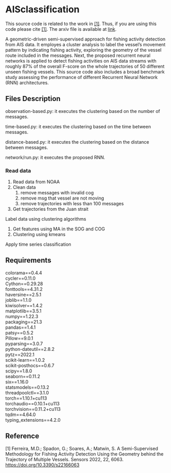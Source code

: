 # AISclassification

This source code is related to the work in [[1]](https://www.mdpi.com/1424-8220/22/16/6063#cite). Thus, if you are using this code please cite [[1]](https://www.mdpi.com/1424-8220/22/16/6063#cite).
The arxiv file is available at [link](https://arxiv.org/abs/2207.05514v1).

A geometric-driven semi-supervised approach for fishing activity detection from AIS data. 
It employes a cluster analysis to label the vessel’s movement pattern by indicating fishing activity, exploring the geometry of the vessel route included in the messages.
Next, the proposed recurrent neural networks is applied to detect fishing activities on AIS data streams with roughly 87% of the overall F-score on the whole trajectories of 50 different unseen fishing vessels.
This source code also includes a broad benchmark study assessing the performance of different Recurrent Neural Network (RNN) architectures.

## Files Description

observation-based.py: it executes the clustering based on the number of messages.

time-based.py: it executes the clustering based on the time between messages.

distance-based.py: it executes the clustering based on the distance between messages.

network/run.py: it executes the proposed RNN.

### Read data
1. Read data from NOAA
2. Clean data
   1. remove messages with invalid cog
   2. remove msg that vessel are not moving
   3. remove trajectories with less than 100 messages
3. Get trajectories from the Juan strait

Label data using clustering algorithms
1. Get features using MA in the SOG and COG
2. Clustering using kmeans

Apply time series classification

## Requirements

colorama==0.4.4\
cycler==0.11.0\
Cython==0.29.28\
fonttools==4.31.2\
haversine==2.5.1\
joblib==1.1.0\
kiwisolver==1.4.2\
matplotlib==3.5.1\
numpy==1.22.3\
packaging==21.3\
pandas==1.4.1\
patsy==0.5.2\
Pillow==9.0.1\
pyparsing==3.0.7\
python-dateutil==2.8.2\
pytz==2022.1\
scikit-learn==1.0.2\
scikit-posthocs==0.6.7\
scipy==1.8.0\
seaborn==0.11.2\
six==1.16.0\
statsmodels==0.13.2\
threadpoolctl==3.1.0\
torch==1.10.1+cu113\
torchaudio==0.10.1+cu113\
torchvision==0.11.2+cu113\
tqdm==4.64.0\
typing_extensions==4.2.0

## Reference

[1] Ferreira, M.D.; Spadon, G.; Soares, A.; Matwin, S. A Semi-Supervised Methodology for Fishing Activity Detection Using the Geometry behind the Trajectory of Multiple Vessels. Sensors 2022, 22, 6063. https://doi.org/10.3390/s22166063
